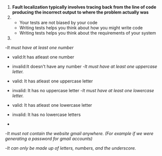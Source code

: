 
1. **Fault localization typically involves tracing back from the line of code producing the incorrect output to where the problem actually was**
2. - Your tests are not biased by your code
   - Writing tests helps you think about how you might write code
   - Writing tests helps you think about the requirements of your system
3.
-*It must have at least one number*
  - valid:It has atleast one number
  - invalid:It doesn't have any number
-*It must have at least one uppercase letter.*
  - valid: It has atleast one uppercase letter
  - invalid: It has no uppercase letter
-*It must have at least one lowercase letter.*

   - valid: It has atleast one lowercase letter
   - invalid: It has no lowercase letters
   - 
-*It must not contain the website gmail anywhere. (For example if we were generating a password for gmail accounts)*

-*It can only be made up of letters, numbers, and the underscore.*
